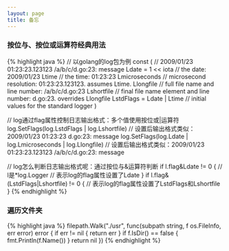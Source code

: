 ```yaml
---
layout: page
title: 备忘
---
```


### 按位与、按位或运算符经典用法
{% highlight java %}
// 以golang的log包为例
const (
	//	2009/01/23 01:23:23.123123 /a/b/c/d.go:23: message
	Ldate         = 1 << iota     // the date: 2009/01/23
	Ltime                         // the time: 01:23:23
	Lmicroseconds                 // microsecond resolution: 01:23:23.123123.  assumes Ltime.
	Llongfile                     // full file name and line number: /a/b/c/d.go:23
	Lshortfile                    // final file name element and line number: d.go:23. overrides Llongfile
	LstdFlags     = Ldate | Ltime // initial values for the standard logger
)

// log通过flag属性控制日志输出格式：多个值使用按位或|运算符
log.SetFlags(log.LstdFlags | log.Lshortfile)                // 设置后输出格式类似：2009/01/23 01:23:23 d.go:23: message
log.SetFlags(log.Ldate | log.Lmicroseconds | log.Llongfile) // 设置后输出格式类似：2009/01/23 01:23:23.123123 /a/b/c/d.go:23: message

// log怎么判断日志输出格式呢：通过按位与&运算符判断
if l.flag&Ldate != 0 { // l是*log.Logger
	// 表示log的flag属性设置了Ldate
}
if l.flag&(LstdFlags|Lshortfile) != 0 {
	// 表示log的flag属性设置了LstdFlags和Lshortfile
}
{% endhighlight %}

### 遍历文件夹
{% highlight java %}
filepath.Walk("./usr", func(subpath string, f os.FileInfo, err error) error {
	if err != nil {
		return err
	}
	if f.IsDir() == false {
		fmt.Println(f.Name())
	}
	return nil
})
{% endhighlight %}


